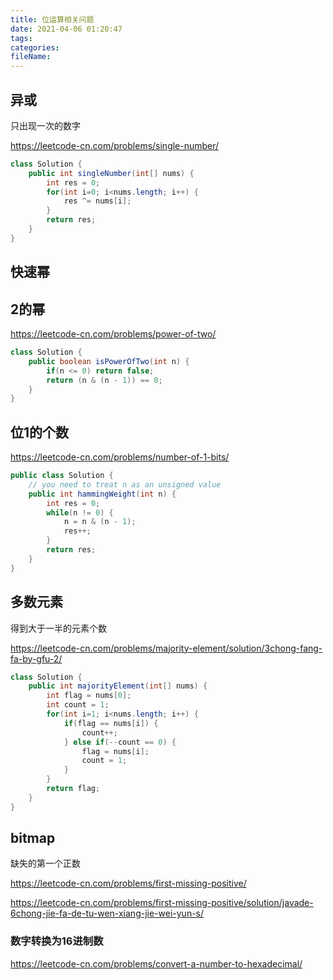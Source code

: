 ```yaml
---
title: 位运算相关问题
date: 2021-04-06 01:20:47
tags:
categories:
fileName:
---
```






## 异或

只出现一次的数字

https://leetcode-cn.com/problems/single-number/

```java
class Solution {
    public int singleNumber(int[] nums) {
        int res = 0;
        for(int i=0; i<nums.length; i++) {
            res ^= nums[i];
        }
        return res;
    }
}
```



## 快速幂





## 2的幂

https://leetcode-cn.com/problems/power-of-two/

```java
class Solution {
    public boolean isPowerOfTwo(int n) {
        if(n <= 0) return false;
        return (n & (n - 1)) == 0;
    }
}
```



## 位1的个数

https://leetcode-cn.com/problems/number-of-1-bits/

```java
public class Solution {
    // you need to treat n as an unsigned value
    public int hammingWeight(int n) {
        int res = 0;
        while(n != 0) {
            n = n & (n - 1);
            res++;
        }
        return res;
    }
}
```



## 多数元素

得到大于一半的元素个数

https://leetcode-cn.com/problems/majority-element/solution/3chong-fang-fa-by-gfu-2/

```java
class Solution {
    public int majorityElement(int[] nums) {
        int flag = nums[0];
        int count = 1;
        for(int i=1; i<nums.length; i++) {
            if(flag == nums[i]) {
                count++;
            } else if(--count == 0) {
                flag = nums[i];
                count = 1;
            }
        }
        return flag;
    }
}
```



## bitmap

缺失的第一个正数

https://leetcode-cn.com/problems/first-missing-positive/

https://leetcode-cn.com/problems/first-missing-positive/solution/javade-6chong-jie-fa-de-tu-wen-xiang-jie-wei-yun-s/



### 数字转换为16进制数

https://leetcode-cn.com/problems/convert-a-number-to-hexadecimal/

